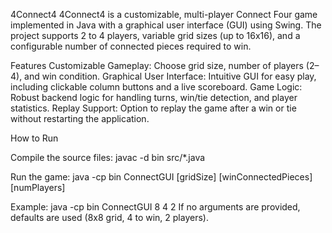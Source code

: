 4Connect4
4Connect4 is a customizable, multi-player Connect Four game implemented in Java with a graphical user interface (GUI) using Swing. The project supports 2 to 4 players, variable grid sizes (up to 16x16), and a configurable number of connected pieces required to win.

Features
Customizable Gameplay: Choose grid size, number of players (2–4), and win condition.
Graphical User Interface: Intuitive GUI for easy play, including clickable column buttons and a live scoreboard.
Game Logic: Robust backend logic for handling turns, win/tie detection, and player statistics.
Replay Support: Option to replay the game after a win or tie without restarting the application.

How to Run

Compile the source files:
  javac -d bin src/*.java
  
Run the game:
  java -cp bin ConnectGUI [gridSize] [winConnectedPieces] [numPlayers]

Example: java -cp bin ConnectGUI 8 4 2
If no arguments are provided, defaults are used (8x8 grid, 4 to win, 2 players).

